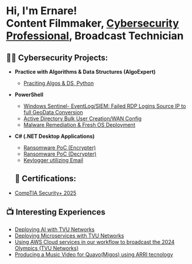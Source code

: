 <h1>Hi, I'm Ernare! <br/><a>Content Filmmaker</a>, <a href="http://www.linkedin.com/in/ernare-ayuk">Cybersecurity Professional</a>, <a>Broadcast Technician</a></h1>

<h2>👨‍💻 Cybersecurity Projects:</h2>

- <b>Practice with Algorithms & Data Structures (AlgoExpert)</b>
  - [Praciting Algos & DS, Python](https://github.com/ernniayuk/AlgorithmsDatastructures)
- <b>PowerShell</b>
  - [Windows Sentinel- EventLog/SIEM: Failed RDP Logins Source IP to full GeoData Conversion](https://github.com/ernniayuk/Windows-Sentinel-SIEM-lab)
  - [Active Directory Bulk User Creation/WAN Config](https://github.com/ernniayuk/Active-Directory-Bulk-User-Creation)
  - [Malware Remediation & Fresh OS Deployment](https://github.com/ernniayuk/)
- <b>C# (.NET Desktop Applications)</b>
  - [Ransomware PoC (Encrypter)](https://github.com/ernniayuk/encrypterPOC)
  - [Ransomware PoC (Decrypter)](https://github.com/ernniayuk/decrypterPOC)
  - [Keylogger utilizing Email](https://github.com/ernniayuk/)
 
  <h2>📑 Certifications:</h2>

- [CompTIA Security+ 2025](http://www.linkedin.com/in/ernare-ayuk/)

<h2>📺 Interesting Experiences</h2>

- [Deploying AI with TVU Networks](https://youtu.be/7F55wjylFwc?si=L1BhTfSvJj1rC9U6)
- [Deploying Microservices with TVU Networks](https://youtu.be/aMwMpcP9Qpc?si=8C3TgMxbOFZPzR89)
- [Using AWS Cloud services in our workflow to broadcast the 2024 Olympics (TVU Networks)](https://youtu.be/DXdpjeQ98l4?si=zM4x1Yn172qgPYkV)
- [Producing a Music Video for Quavo(Migos) using ARRI tecnology](https://youtu.be/mV-5306BsqI?si=ztmCjufmyr76vz_z)

<!--

- 🔭 I’m currently working on ...
- 🌱 I’m currently learning ...
- 👯 I’m looking to collaborate on ...
- 🤔 I’m looking for help with ...
- 💬 Ask me about ...
- 📫 How to reach me: ...
- ⚡ Fun fact: ...
-->

